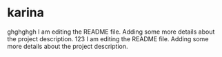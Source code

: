 # karina
ghghghgh I am editing the README file. Adding some more details about the project description.
123
I am editing the README file. Adding some more details about the project description.

